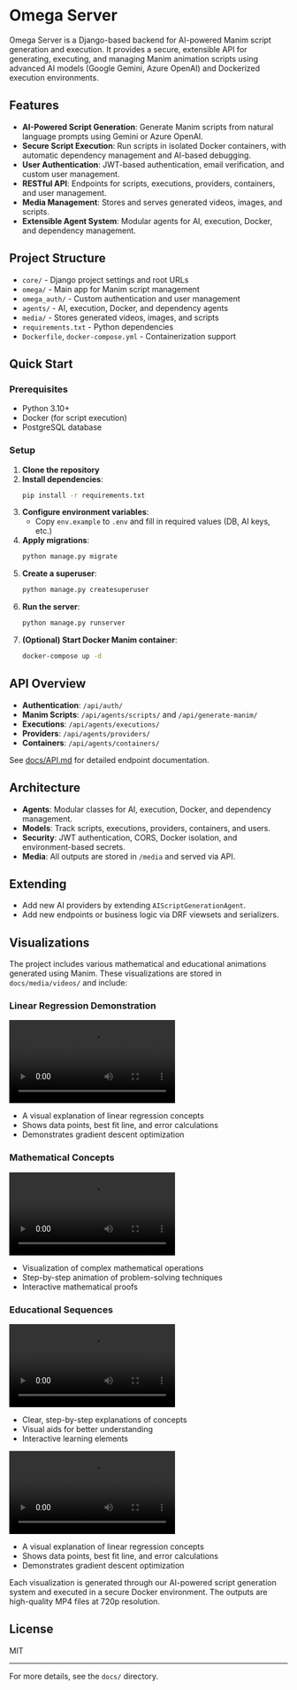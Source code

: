 # Omega Server

Omega Server is a Django-based backend for AI-powered Manim script generation and execution. It provides a secure, extensible API for generating, executing, and managing Manim animation scripts using advanced AI models (Google Gemini, Azure OpenAI) and Dockerized execution environments.

## Features

- **AI-Powered Script Generation**: Generate Manim scripts from natural language prompts using Gemini or Azure OpenAI.
- **Secure Script Execution**: Run scripts in isolated Docker containers, with automatic dependency management and AI-based debugging.
- **User Authentication**: JWT-based authentication, email verification, and custom user management.
- **RESTful API**: Endpoints for scripts, executions, providers, containers, and user management.
- **Media Management**: Stores and serves generated videos, images, and scripts.
- **Extensible Agent System**: Modular agents for AI, execution, Docker, and dependency management.

## Project Structure

- `core/` - Django project settings and root URLs
- `omega/` - Main app for Manim script management
- `omega_auth/` - Custom authentication and user management
- `agents/` - AI, execution, Docker, and dependency agents
- `media/` - Stores generated videos, images, and scripts
- `requirements.txt` - Python dependencies
- `Dockerfile`, `docker-compose.yml` - Containerization support

## Quick Start

### Prerequisites
- Python 3.10+
- Docker (for script execution)
- PostgreSQL database

### Setup
1. **Clone the repository**
2. **Install dependencies**:
   ```bash
   pip install -r requirements.txt
   ```
3. **Configure environment variables**:
   - Copy `env.example` to `.env` and fill in required values (DB, AI keys, etc.)
4. **Apply migrations**:
   ```bash
   python manage.py migrate
   ```
5. **Create a superuser**:
   ```bash
   python manage.py createsuperuser
   ```
6. **Run the server**:
   ```bash
   python manage.py runserver
   ```
7. **(Optional) Start Docker Manim container**:
   ```bash
   docker-compose up -d
   ```

## API Overview

- **Authentication**: `/api/auth/`
- **Manim Scripts**: `/api/agents/scripts/` and `/api/generate-manim/`
- **Executions**: `/api/agents/executions/`
- **Providers**: `/api/agents/providers/`
- **Containers**: `/api/agents/containers/`

See [docs/API.md](docs/API.md) for detailed endpoint documentation.

## Architecture

- **Agents**: Modular classes for AI, execution, Docker, and dependency management.
- **Models**: Track scripts, executions, providers, containers, and users.
- **Security**: JWT authentication, CORS, Docker isolation, and environment-based secrets.
- **Media**: All outputs are stored in `/media` and served via API.

## Extending
- Add new AI providers by extending `AIScriptGenerationAgent`.
- Add new endpoints or business logic via DRF viewsets and serializers.

## Visualizations

The project includes various mathematical and educational animations generated using Manim. These visualizations are stored in `docs/media/videos/` and include:

### Linear Regression Demonstration
![Circle Area Diameter Relation](docs/media/videos/CircleAreaDiameterRelation.mp4)
- A visual explanation of linear regression concepts
- Shows data points, best fit line, and error calculations
- Demonstrates gradient descent optimization

### Mathematical Concepts
![Circle Area Diameter](docs/media/videos/CircleAreaDiameter.mp4)
- Visualization of complex mathematical operations
- Step-by-step animation of problem-solving techniques
- Interactive mathematical proofs

### Educational Sequences
![Circle To Point](docs/media/videos/CircleToPoint.mp4)
- Clear, step-by-step explanations of concepts
- Visual aids for better understanding
- Interactive learning elements

![Linear Regression](docs/media/videos/LinearRegressionScene.mp4)
- A visual explanation of linear regression concepts
- Shows data points, best fit line, and error calculations
- Demonstrates gradient descent optimization

Each visualization is generated through our AI-powered script generation system and executed in a secure Docker environment. The outputs are high-quality MP4 files at 720p resolution.

## License
MIT

---

For more details, see the `docs/` directory. 